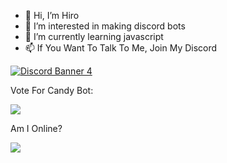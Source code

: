 - 👋 Hi, I’m Hiro
- 👀 I’m interested in making discord bots
- 🌱 I’m currently learning javascript
- 📫 If You Want To Talk To Me, Join My Discord 


<a href="https://discord.gg/dWUKbsZhBU"><img src="https://discordapp.com/api/guilds/731250770472861777/widget.png?style=banner4" alt="Discord Banner 4"/>
</a>


Vote For Candy Bot:


<a href="https://discordbotlist.com/bots/852490554695483402/upvote"><img src="https://discordbotlist.com/api/v1/bots/852490554695483402/widget"></a>


Am I Online?

<a href="https://discord.gg/dWUKbsZhBU"><img src="https://discord.c99.nl/widget/theme-1/851969299341901864.png"></a>


<!---
CandyBotDJS/CandyBotDJS is a ✨ special ✨ repository because its `README.md` (this file) appears on your GitHub profile.
You can click the Preview link to take a look at your changes.
--->
